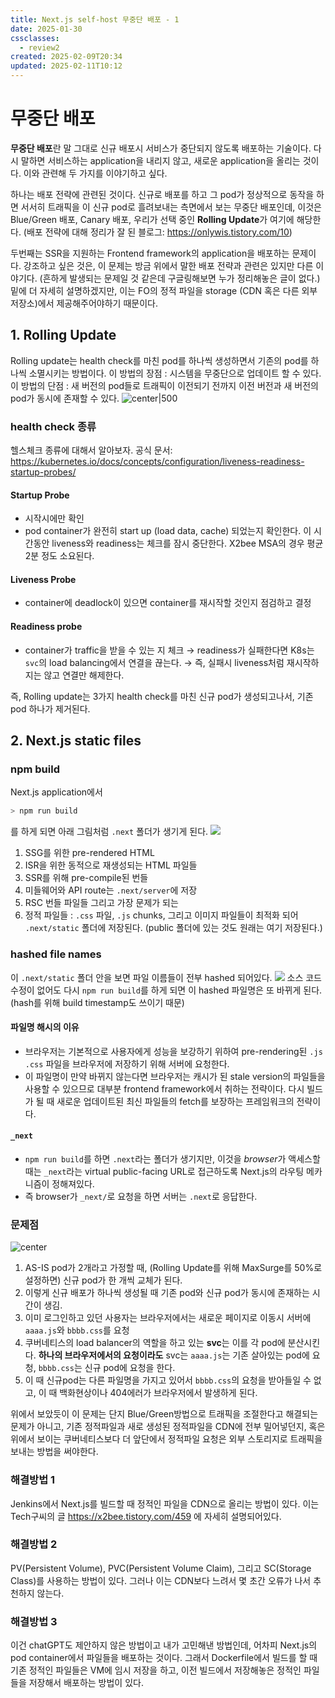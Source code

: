 ```yaml
---
title: Next.js self-host 무중단 배포 - 1
date: 2025-01-30
cssclasses:
  - review2
created: 2025-02-09T20:34
updated: 2025-02-11T10:12
---
```

# 무중단 배포
**무중단 배포**란 말 그대로 신규 배포시 서비스가 중단되지 않도록 배포하는 기술이다.
다시 말하면 서비스하는 application을 내리지 않고, 새로운 application을 올리는 것이다.
이와 관련해 두 가지를 이야기하고 싶다.

하나는 배포 전략에 관련된 것이다.
신규로 배포를 하고 그 pod가 정상적으로 동작을 하면 서서히 트래픽을 이 신규 pod로 흘려보내는 측면에서 보는 무중단 배포인데, 이것은 Blue/Green 배포, Canary 배포, 우리가 선택 중인 **Rolling Update**가 여기에 해당한다. (배포 전략에 대해 정리가 잘 된 블로그: https://onlywis.tistory.com/10)

두번째는 SSR을 지원하는 Frontend framework의 application을 배포하는 문제이다.
강조하고 싶은 것은, 이 문제는 방금 위에서 말한 배포 전략과 관련은 있지만 다른 이야기다.
(흔하게 발생되는 문제일 것 같은데 구글링해보면 누가 정리해놓은 글이 없다.)
밑에 더 자세히 설명하겠지만, 이는 FO의 정적 파일을 storage (CDN 혹은 다른 외부저장소)에서 제공해주어야하기 때문이다.

## 1. Rolling Update
Rolling update는 health check를 마친 pod를 하나씩 생성하면서 기존의 pod를 하나씩 소멸시키는 방법이다.
이 방법의 장점 : 시스템을 무중단으로 업데이트 할 수 있다.
이 방법의 단점 : 새 버전의 pod들로 트래픽이 이전되기 전까지 이전 버전과 새 버전의 pod가 동시에 존재할 수 있다.
![center|500](_images/Pasted%20image%2020250416184554.png)

### health check 종류
헬스체크 종류에 대해서 알아보자. 
공식 문서: https://kubernetes.io/docs/concepts/configuration/liveness-readiness-startup-probes/
#### Startup Probe
- 시작시에만 확인
- pod container가 완전히 start up (load data, cache) 되었는지 확인한다. 이 시간동안 liveness와 readiness는 체크를 잠시 중단한다. X2bee MSA의 경우 평균 2분 정도 소요된다.
#### Liveness Probe
- container에 deadlock이 있으면 container를 재시작할 것인지 점검하고 결정
#### Readiness probe
- container가 traffic을 받을 수 있는 지 체크 → readiness가 실패한다면 K8s는 `svc`의 load balancing에서 연결을 끊는다. → 즉, 실패시 liveness처럼 재시작하지는 않고 연결만 해제한다.

즉, Rolling update는 3가지 health check를 마친 신규 pod가 생성되고나서, 기존 pod 하나가 제거된다.

## 2. Next.js static files
### npm build
Next.js application에서 
```sh
> npm run build
```
를 하게 되면 아래 그림처럼 `.next` 폴더가 생기게 된다.
![](_images/Pasted%20image%2020250131132814.png)
1. SSG를 위한 pre-rendered HTML
2. ISR을 위한 동적으로 재생성되는 HTML 파일들
3. SSR를 위해 pre-compile된 번들
4. 미들웨어와 API route는 `.next/server`에 저장
5. RSC 번들 파일들
그리고 가장 문제가 되는
6. 정적 파일들 : `.css` 파일, `.js` chunks, 그리고 이미지 파일들이 최적화 되어 `.next/static` 폴더에 저장된다. (public 폴더에 있는 것도 원래는 여기 저장된다.)
### hashed file names
이 `.next/static` 폴더 안을 보면 파일 이름들이 전부 hashed 되어있다.
![](_images/Pasted%20image%2020250131135721.png)
소스 코드 수정이 없어도 다시 `npm run build`를 하게 되면 이 hashed 파일명은 또 바뀌게 된다. (hash를 위해 build timestamp도 쓰이기 때문)
#### 파일명 해시의 이유
- 브라우저는 기본적으로 사용자에게 성능을 보강하기 위하여 pre-rendering된 `.js` `.css` 파일을 브라우저에 저장하기 위해 서버에 요청한다.
- 이 파일명이 만약 바뀌지 않는다면 브라우저는 캐시가 된 stale version의 파일들을 사용할 수 있으므로 대부분 frontend framework에서 취하는 전략이다. 다시 빌드가 될 때 새로운 업데이트된 최신 파일들의 fetch를 보장하는 프레임워크의 전략이다.
#### `_next`
- `npm run build`를 하면 `.next`라는 폴더가 생기지만, 이것을 *browser*가 액세스할 때는 `_next`라는 virtual public-facing URL로 접근하도록 Next.js의 라우팅 메카니즘이 정해져있다.
- 즉 browser가 `_next/`로 요청을 하면 서버는 `.next`로 응답한다.
### 문제점
![center](_images/Pasted%20image%2020250416184621.png)

1. AS-IS pod가 2개라고 가정할 때, (Rolling Update를 위해 MaxSurge를 50%로 설정하면) 신규 pod가 한 개씩 교체가 된다. 
2. 이렇게 신규 배포가 하나씩 생성될 때 기존 pod와 신규 pod가 동시에 존재하는 시간이 생김.
3. 이미 로그인하고 있던 사용자는 브라우저에서는 새로운 페이지로 이동시 서버에 `aaaa.js`와 `bbbb.css`를 요청
4. 쿠버네티스의 load balancer의 역할을 하고 있는 **svc**는 이를 각 pod에 분산시킨다. **하나의 브라우저에서의 요청이라도** svc는 `aaaa.js`는 기존 살아있는 pod에 요청, `bbbb.css`는 신규 pod에 요청을 한다.
5. 이 때 신규pod는 다른 파일명을 가지고 있어서 `bbbb.css`의 요청을 받아들일 수 없고, 이 때 백화현상이나 404에러가 브라우저에서 발생하게 된다.

위에서 보았듯이 이 문제는 단지 Blue/Green방법으로 트래픽을 조절한다고 해결되는 문제가 아니고, 기존 정적파일과 새로 생성된 정적파일을 CDN에 전부 밀어넣던지, 혹은 위에서 보이는 쿠버네티스보다 더 앞단에서 정적파일 요청은 외부 스토리지로 트래픽을 보내는 방법을 써야한다.

### 해결방법 1
Jenkins에서 Next.js를 빌드할 때 정적인 파일을 CDN으로 올리는 방법이 있다.
이는 Tech구씨의 글 https://x2bee.tistory.com/459 에 자세히 설명되어있다.

### 해결방법 2
PV(Persistent Volume), PVC(Persistent Volume Claim), 그리고 SC(Storage Class)를 사용하는 방법이 있다. 그러나 이는 CDN보다 느려서 몇 초간 오류가 나서 추천하지 않는다.

### 해결방법 3
이건 chatGPT도 제안하지 않은 방법이고 내가 고민해낸 방법인데, 어차피 Next.js의 pod container에서 파일들을 배포하는 것이다. 그래서 Dockerfile에서 빌드를 할 때 기존 정적인 파일들은 VM에 임시 저장을 하고, 이전 빌드에서 저장해놓은 정적인 파일들을 저장해서 배포하는 방법이 있다.